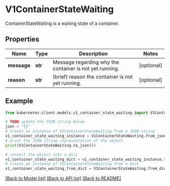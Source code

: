 # V1ContainerStateWaiting

ContainerStateWaiting is a waiting state of a container.

## Properties

Name | Type | Description | Notes
------------ | ------------- | ------------- | -------------
**message** | **str** | Message regarding why the container is not yet running. | [optional] 
**reason** | **str** | (brief) reason the container is not yet running. | [optional] 

## Example

```python
from kubernetes.client.models.v1_container_state_waiting import V1ContainerStateWaiting

# TODO update the JSON string below
json = "{}"
# create an instance of V1ContainerStateWaiting from a JSON string
v1_container_state_waiting_instance = V1ContainerStateWaiting.from_json(json)
# print the JSON string representation of the object
print(V1ContainerStateWaiting.to_json())

# convert the object into a dict
v1_container_state_waiting_dict = v1_container_state_waiting_instance.to_dict()
# create an instance of V1ContainerStateWaiting from a dict
v1_container_state_waiting_from_dict = V1ContainerStateWaiting.from_dict(v1_container_state_waiting_dict)
```
[[Back to Model list]](../README.md#documentation-for-models) [[Back to API list]](../README.md#documentation-for-api-endpoints) [[Back to README]](../README.md)


